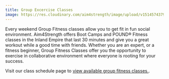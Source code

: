 ```yaml
---
title: Group Excercise Classes
image: https://res.cloudinary.com/aim4strength/image/upload/v1514574379/service-icon-group.png
---
```

Every weekend Group Fitness classes allow you to get fit in fun social environment. Aim4Strength offers Boot Camps and POUND® Fitness classes in the Inland Empire that last 30 minutes and give you a great workout while a good time with friends. Whether you are an expert, or a fitness beginner, Group Fitness Classes offer you the opportunity to exercise in collaborative environment where everyone is rooting for your success.

Visit our class schedule page to [view available group fitness classes.](/class-schedule/).
